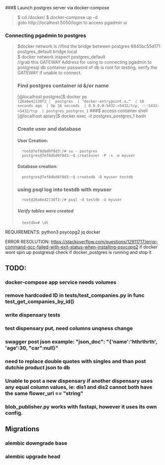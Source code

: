 ###$ Launch postgres server via docker-compose
> $ cd /docker/
> $ docker-compose up -d  
>  goto http://localhost:5050/login to access pgadmin ui  

### Connecting pgadmin to postgres
> $docker network ls  //find the bridge between postgres 
> 6845bc55d171   postgres_default   bridge    local  
> $ docker network inspect postgres_default  
> //grab this GATEWAY Address for using to connecting pgadmin to postgresql db container
> password of db is root for testing, verify the GATEWAY if unable to connect.
> ### Find postgres container id &/or name 
> [@localhost postgres]$ docker ps      
> ` |26a6e42130f2 |  postgres  | "docker-entrypoint.s…"  | 18 seconds ago  | Up 16 seconds  | 0.0.0.0:5432->5432/tcp, :::5432->5432/tcp  | postgres_postgres_1 `
> ###$ access container shell
>       [@localhost apiary]$ docker exec -it postgres_postgres_1 bash
> ### Create user and database
> #### User Creation:
>       root@7ef8dbd0f8d3:/# su - postgres
>       postgres@7ef8dbd0f8d3:~$ createuser -P -s -e myuser
> #### Database creation:
>       postgres@7ef8dbd0f8d3:~$ createdb -O myuser testdb
> ### using psql log into testdb with myuser
>       root@26a6e42130f2:/# psql -d testdb -U myuser
> ##### Verify tables were created
>       testdb=# \dt

REQUIREMENTS:
python3
psycopg2
jq
docker

ERROR RESOLUTION:
https://stackoverflow.com/questions/12911717/error-command-gcc-failed-with-exit-status-when-installing-psycopg2
if docker wont spin up postgresql check if docker_postgres is running and stop it

## TODO:
   ### docker-compose app service needs volumes
   ### remove hardcoded ID in tests/test_companies.py in func test_get_companies_by_id()
   ### write dispensary tests
   ### test dispensary put, need columns unqness change
   ### swagger post json example:     "json_doc": "{'name':'hthrthrth', 'age':30, \"car\":null}"
   ### need to replace double quotes with singles and than post dutchie product json to db
   ### Unable to post a new dispensary if another dispensary uses any equal column values, ie: dis1 and dis2 cannot both have the same flower_url == "string"
   ### blob_publisher.py works with fastapi, however it uses its own config.

## Migrations
  ### alembic downgrade base
  ### alembic upgrade head